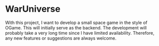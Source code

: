 # WarUniverse

With this project, I want to develop a small space game in the style of OGame. This will initially serve as the backend. The development will probably take a very long time since I have limited availability. Therefore, any new features or suggestions are always welcome.
